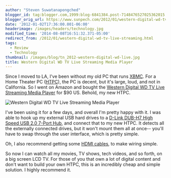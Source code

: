 ```yaml
---
author: "Steven Suwatanapongched"
blogger_id: tag:blogger.com,1999:blog-6841384.post-7148476527025362015
blogger_orig_url: https://www.sunpech.com/2012/01/western-digital-wd-tv-live-streaming.html
date: '2012-01-02T17:36:00.001-06:00'
headerimage: /images/headers/technology.jpg
modified_time: '2014-08-08T16:51:32.371-05:00'
redirect_from: /2012/01/western-digital-wd-tv-live-streaming.html
tags:
  - Review
  - Technology
thumbnail: /images/blog/tn_2012-western-digital-wd-live.jpg
title: Western Digital WD TV Live Streaming Media Player
---
```


Since I moved to LA, I've been without my old PC that runs [XBMC](https://xbmc.org). For a Home Theater PC ([HTPC](https://en.wikipedia.org/wiki/Home_theater_PC)), the PC is decent, but it's large, loud, and not in California. So I went on Amazon and bought the [Western Digital WD TV Live Streaming Media Player](https://www.amazon.com/gp/product/B005KOZNBW/ref=as_li_ss_tl?ie=UTF8&amp;tag=sunpech-20&amp;linkCode=as2&amp;camp=1789&amp;creative=390957&amp;creativeASIN=B005KOZNBW) for $90 US. Behold, my new HTPC.

![Western Digital WD TV Live Streaming Media Player](/images/blog/71gwu-FTEkL._AC_SL1500_.jpg)

I've been using it for a few days, and overall I'm pretty happy with it. I was able to hook up my external USB hard drives to a <a href="https://www.amazon.com/gp/product/B00008VFAF/ref=as_li_ss_tl?ie=UTF8&amp;tag=sunpech-20&amp;linkCode=as2&amp;camp=1789&amp;creative=390957&amp;creativeASIN=B00008VFAF">D-Link DUB-H7 High Speed USB 2.0 7-Port Hub</a>, and connect that to my new HTPC. It detects all the externally connected drives, but it won't mount them all at once-- you'll have to swap through the user interface, which is pretty simple.

Oh, I also recommend getting some [HDMI cables](https://amzn.to/30NapFL), to make wiring simple.

So now I can watch all my movies, TV shows, tech videos, and so forth, on a big screen LCD TV. For those of you that own a lot of digital content and don't want to build your own HTPC, this is an incredibly cheap and simple solution. I highly recommend it.